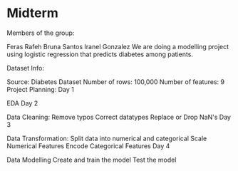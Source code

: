 # Midterm

Members of the group:

Feras Rafeh
Bruna Santos
Iranel Gonzalez
We are doing a modelling project using logistic regression that predicts diabetes among patients.

Dataset Info:

Source: Diabetes Dataset
Number of rows: 100,000
Number of features: 9
Project Planning: Day 1

EDA
Day 2

Data Cleaning:
Remove typos
Correct datatypes
Replace or Drop NaN's
Day 3

Data Transformation:
Split data into numerical and categorical
Scale Numerical Features
Encode Categorical Features
Day 4

Data Modelling
Create and train the model
Test the model

